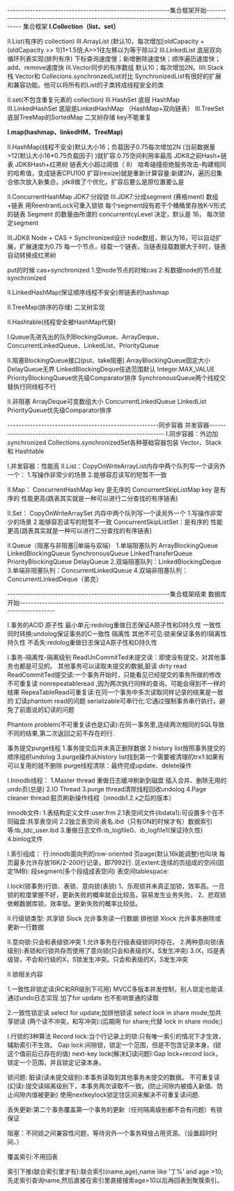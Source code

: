----------------------------------------------------------集合框架开始------------------------------------------------------------------------------------------
集合框架
**I.Collection（list、set）**

II.List(有序的 collection)
III.ArrayList (默认10，每次增加[oldCapacity + (oldCapacity >> 1)]1+1.5倍;A>>1往左移以为等于除以2
III.LinkedList 底层双向循环列表实现(排列有序) 下标查询速度慢；新增删除速度快；顺序遍历速度快；add、remove速度快
III.Vector同步的有序数组 默认10；每次增加2N。IIII.Stack 栈
Vector和 Collecions.synchronzedList对比 
SynchronizedList有很好的扩展和兼容功能。他可以将所有的List的子类转成线程安全的类
 
II.set(不包含重复元素的 collection)
III.HashSet 底层 HashMap
III.LinkedHashSet  底层是LinkedHashMap （HashMap+双向链表）
III.TreeSet 底层TreeMap的SortedMap 二叉树存储 key不能重复


**I.map(hashmap、linkedHM、TreeMap)**

II.HashMap(线程不安全)默认大小16；负载因子0.75每次增加2N (当前数据量>12(默认大小16*0.75负载因子) )就扩容.0.75空间利用率最高
JDK8之前Hash+链表
JDK8Hash+红黑树 链表大小超过阈值（  8）
哈希碰撞拒绝服务攻击-构建相同的哈希值，变成链表CPU100
扩容(resize)就是重新计算容量:新建2N，遍历旧集合依次放入新集合。jdk8做了个优化，扩容后要么是原位置要么是

II.ConcurrentHashMap
JDK7:分段锁 
III.JDK7:分成segment (赛格ment)  数组+链表 用ReentrantLock可重入锁锁
每个segment段有若干个桶桶里存放K-V形式的链表
Segment 的数量由所谓的 concurrentcyLevel 决定，默认是 16，
每次锁定segment
 
III.JDK8 Node + CAS + Synchronized设计
node数组，默认为16，可以自动扩展，扩展速度为0.75
每一个节点，挂载一个链表，当链表挂载数据大于8时，链表自动转换成红黑树

put的时候 cas+synchronized 
1.空node节点的时候cas
2.有数据node的节点就synchronized

II.LinkedHashMap(保证顺序线程不安全)带链表的hashmap

II.TreeMap(排序的存储) 二叉树实现

II.Hashtable(线程安全被HashMap代替)


 
I.Queue先进先出的队列BlockingQueue、ArrayDeque、ConcurrentLinkedQueue、LinkedList、PriorityQueue

II.阻塞BlockingQueue接口(put、take阻塞)
ArrayBlockingQueue固定大小
DelayQueue无界
LinkedBlockingDeque任选范围默认 Integer.MAX_VALUE
PriorityBlockingQueue优先级Comparator排序
SynchronousQueue两个线程交替执行同线程不行

II.非阻塞
ArrayDeque可变数组大小
ConcurrentLinkedQueue
LinkedList
PriorityQueue优先级Comparator排序


------------------------------------------------------同步容器 并发容器--------------------------------------------------------------
I.同步容器：外边加synchronized
Collections.synchronizedSet各种基础容器包装
Vector、Stack 和 Hashtable

I.并发容器：性能高
II.List：CopyOnWriteArrayList内存中两个队列写一个读另外一个：
1.写操作非常少的场景 
2.能够容忍读写的短暂不一致

II.Map：
ConcurrentHashMap  key 是无序的
ConcurrentSkipListMap  key 是有序的 性能更高(跳表其实就是一种可以进行二分查找的有序链表)

II.Set：
CopyOnWriteArraySet 内存中两个队列写一个读另外一个
1.写操作非常少的场景
2.能够容忍读写的短暂不一致
ConcurrentSkipListSet：是有序的 性能更高(跳表其实就是一种可以进行二分查找的有序链表)


II.Queue（阻塞与非阻塞||单端与双端）
1.单端阻塞队列 ArrayBlockingQueue LinkedBlockingQueue SynchronousQueue LinkedTransferQueue PriorityBlockingQueue DelayQueue
2.双端阻塞队列：LinkedBlockingDeque
3.单端非阻塞队列：ConcurrentLinkedQueue
4.双端非阻塞队列：ConcurrentLinkedDeque（弟克）

----------------------------------------------------------集合框架结束  数据库开始------------------------------------------------------------------------------------------



I.事务的ACID
原子性 最小单元:redolog重做日志保证A原子性和D持久性
一致性 同时转换:undolog保证事务的C一致性
隔离性 其他不可见:锁来保证事务的I隔离性
持久性 不丢失:redolog重做日志保证A原子性和D持久性


I.事务-隔离性-隔离级别
ReadUnCommitTed未提交读：即使没有提交，对其他事务也都是可见的。   其他事务可以读取未提交的数据,脏读 dirty read
ReadCommitTed提交读:一个事务开始时，只能看见已经提交的事务所做的修改  不可重复读 nonrepeatableread ,因为两次执行同样的查询，可能会得到不一样的结果
RepeaTableRead可重复读:在同一个事务中多次读取同样记录的结果是一致的 幻读phantom read的问题 
serializable可串行化:它通过强制事务串行执行，避免了前面说的幻读的问题


Phantom problem(不可重复读也是幻读):在同一事务里,连续两次相同的SQL导致不同的结果,第二次返回之前不存在的行.


事务提交purge线程
1.事务提交后并未真正删除数据
2.history list按照事务提交的顺序组织undolog
3.purge操作从history list找到第一个需要被清理的trx1:如果有可以复用的就不删除
purge线程清除：最终完成update、delete操作


I.Innodb线程：
1.Master thread  重做日志缓冲刷新到磁盘 插入合并、删除无用的undo页(总是)
2.IO Thread
3.purge thread清除线程回收undolog
4.Page cleaner thread:脏页刷新操作线程（innodb1.2.x之后的版本）


Innodb文件:
1.表结构定义文件:user.frm
2.1表空间文件(ibdata1):可设置多个在不同磁盘:共享表空间
2.2独立表空间:表名.ibd（只有ON的时候才有）数据索引等:tb_tdc_user.ibd
3.重做日志文件:ib_logfile0、ib_logfile1(保证持久性)
4.binlog文件


I.索引组成：
行:innodb面向列的row-oriented
页page(默认16k能调整)也叫块  每页最多允许存放16K/2-200行记录，即7992行.
区extent:连续的页组成的空间(固定1MB):
段segment(多个段组成表空间)
表空间tablespace:


I.lock(锁事务)行锁、表锁、意向锁(表锁)
1、乐观锁并未真正加锁，效率高。一旦锁的粒度掌握不好，更新失败的概率就会比较高，容易发生业务失败。
2、悲观锁依赖数据库锁，效率低。更新失败的概率比较低。


II.行级锁类型:
共享锁 Slock 允许事务读一行数据
排他锁 Xlock 允许事务删除或更新一行数据


II.意向锁:只会和表级锁冲突
1.允许事务在行级表级锁同时存在。
2.两种意向锁(表级别):表锁和行锁共存而使用了意向锁(只会和表级的X，S发生冲突)
3.IX，IS是表级锁，不会和行级的X，S锁发生冲突。只会和表级的X，S发生冲突


II.锁相关内容

1.一致性非锁定读(RC和RR级别下可用) MVCC多版本并发控制，别人锁定也能读.通过undo日志实现
加了for update 也不影响普通的读取

2.一致性锁定读
select for update;加排他锁读
select lock in share mode;加共享锁读 (两个读不冲突，和写冲突):(后期用 for share;代替 lock in share mode;)




I.行锁的3种算法
Record lock:当个行记录上的锁:只有唯一索引的情况下才生效，辅助索引不生效。
Gap lock:间隙锁，锁定一个范围，但是不包含记录本身。(锁这个值前后已存在的值)
next-key lock(解决幻读问题):Gap lock+record lock，锁定一个范围，并且锁定记录本身。



锁问题:
脏读(读未提交级别):本事务读取到其他事务未提交的数据。
不可重复读(幻读):提交读隔离级别下，本事务两次读取不一致。(防止间隙内被插入新值、防止间隙内值被更新)  使用nextkeylock锁定住区间来解决不可重复读问题.

丢失更新:第二个事务覆盖第一个事务的更新（任何隔离级别都不会有问题）有锁保证

阻塞：不同锁之间兼容性问题，等待另外一个事务释放占用资源。（设置超时时间、）

覆盖索引:不用回表

索引下推(联合索引里才有):联合索引(name,age),name like '丁%' and age >10; 先走索引查询name,然后直接在索引里直接搜索age>10以后再回表到聚簇索引。












